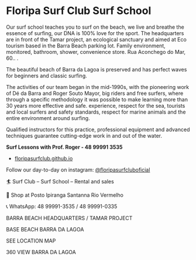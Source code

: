 # Floripa Surf Club Surf School
Our surf school teaches you to surf on the beach, we live and breathe the essence of surfing, our DNA is 100% love for the sport. The headquarters are in front of the Tamar project, an ecological sanctuary and aimed at Eco tourism based in the Barra Beach parking lot. Family environment, monitored, bathroom, shower, convenience store.
Rua Aconchego do Mar, 60.. .

The beautiful beach of Barra da Lagoa is preserved and has perfect waves for beginners and classic surfing.

The activities of our team began in the mid-1990s, with the pioneering work of Dé da Barra and Roger Souto Mayor, big riders and free surfers, where through a specific methodology it was possible to make learning more than 30 years more effective and safe. experience, respect for the sea, tourists and local surfers and safety standards, respect for marine animals and the entire environment around surfing.

Qualified instructors for this practice, professional equipment and advanced techniques guarantee cutting-edge work in and out of the water.

**Surf Lessons with Prof. Roger - 48 99991 3535**
  
  - [floripasurfclub.github.io](https://floripasurfclub.github.io/)

Follow our day-to-day on instagram: [@floripasurfcluboficial](https://www.instagram.com/floripasurfcluboficial)

🏄 Surf Club – Surf School – Rental and sales

📌 Shop at Posto Ipiranga Santanna Rio Vermelho

📞 WhatsApp: 48 99991-3535 / 48 99991-0335


BARRA BEACH HEADQUARTERS / TAMAR PROJECT

BASE BEACH BARRA DA LAGOA

SEE LOCATION MAP

360 VIEW BARRA DA LAGOA
